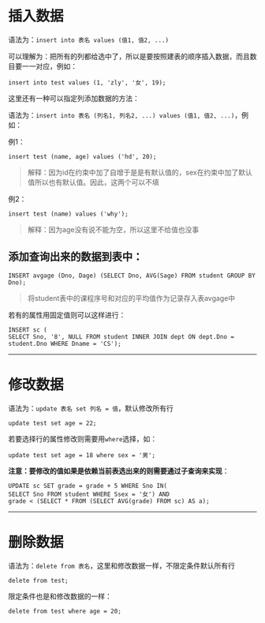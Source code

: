 # 插入数据

语法为：`insert into 表名 values (值1, 值2, ...)`

可以理解为：把所有的列都给选中了，所以是要按照建表的顺序插入数据，而且数目要一一对应，例如：

```mysql
insert into test values (1, 'zly', '女', 19);
```

这里还有一种可以指定列添加数据的方法：

语法为：`insert into 表名 (列名1, 列名2, ...) values (值1, 值2, ...)`，例如：

例1：

```mysql
insert test (name, age) values ('hd', 20);
```

> 解释：因为id在约束中加了自增于是是有默认值的，sex在约束中加了默认值所以也有默认值。因此，这两个可以不填

例2：

```mysql
insert test (name) values ('why');
```

> 解释：因为age没有说不能为空，所以这里不给值也没事

## 添加查询出来的数据到表中：

```mysql
INSERT avgage (Dno, Dage) (SELECT Dno, AVG(Sage) FROM student GROUP BY Dno);
```

> 将student表中的课程序号和对应的平均值作为记录存入表avgage中

若有的属性用固定值则可以这样进行：

```mysql
INSERT sc (
SELECT Sno, '8', NULL FROM student INNER JOIN dept ON dept.Dno = student.Dno WHERE Dname = 'CS');
```

---

# 修改数据

语法为：`update 表名 set 列名 = 值`，默认修改所有行

```mysql
update test set age = 22;
```

若要选择行的属性修改则需要用`where`选择，如：

```mysql
update test set age = 18 where sex = '男';
```

**注意：要修改的值如果是依赖当前表选出来的则需要通过子查询来实现**：

```mysql
UPDATE sc SET grade = grade + 5 WHERE Sno IN(
SELECT Sno FROM student WHERE Ssex = '女') AND 
grade < (SELECT * FROM (SELECT AVG(grade) FROM sc) AS a);
```

---

# 删除数据

语法为：`delete from 表名`，这里和修改数据一样，不限定条件默认所有行

```mysql
delete from test;
```

限定条件也是和修改数据的一样：

```mysql
delete from test where age = 20;
```

